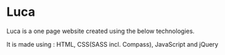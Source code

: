 Luca
====


Luca is a one page website created using the below technologies. 

It is made using : HTML, CSS(SASS incl. Compass), JavaScript and jQuery
